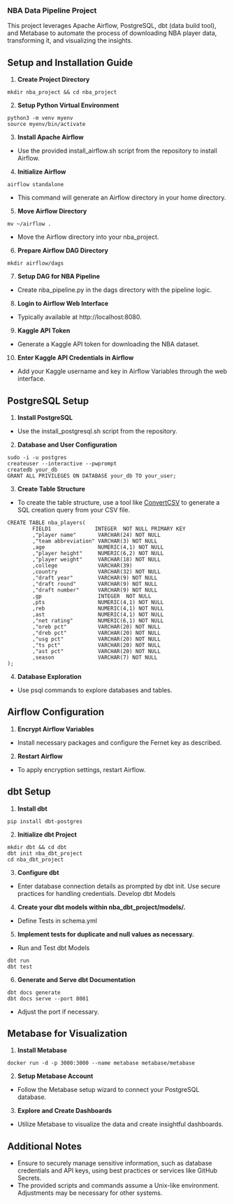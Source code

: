 ### NBA Data Pipeline Project

This project leverages Apache Airflow, PostgreSQL, dbt (data build tool), and Metabase to automate the process of downloading NBA player data, transforming it, and visualizing the insights.

## Setup and Installation Guide

1. **Create Project Directory**

```
mkdir nba_project && cd nba_project
```

2. **Setup Python Virtual Environment**

```
python3 -m venv myenv
source myenv/bin/activate
```

3. **Install Apache Airflow**

 - Use the provided install_airflow.sh script from the repository to install Airflow.

4. **Initialize Airflow**

```
airflow standalone
```

 - This command will generate an Airflow directory in your home directory.

5. **Move Airflow Directory**

```
mv ~/airflow .
```

 - Move the Airflow directory into your nba_project.

6. **Prepare Airflow DAG Directory**

```
mkdir airflow/dags
```

7. **Setup DAG for NBA Pipeline**

 - Create nba_pipeline.py in the dags directory with the pipeline logic.

8. **Login to Airflow Web Interface**

 - Typically available at http://localhost:8080.

9. **Kaggle API Token**

 - Generate a Kaggle API token for downloading the NBA dataset.

10. **Enter Kaggle API Credentials in Airflow**

 - Add your Kaggle username and key in Airflow Variables through the web interface.

## PostgreSQL Setup

1. **Install PostgreSQL**

 - Use the install_postgresql.sh script from the repository.

2. **Database and User Configuration**

```
sudo -i -u postgres
createuser --interactive --pwprompt
createdb your_db
GRANT ALL PRIVILEGES ON DATABASE your_db TO your_user;
```

3. **Create Table Structure**

 - To create the table structure, use a tool like [ConvertCSV](https://www.convertcsv.com/csv-to-sql.htm) to generate a SQL creation query from your CSV file.

```
CREATE TABLE nba_players(
        FIELD1              INTEGER  NOT NULL PRIMARY KEY 
        ,"player name"       VARCHAR(24) NOT NULL
        ,"team abbreviation" VARCHAR(3) NOT NULL
        ,age                 NUMERIC(4,1) NOT NULL
        ,"player height"     NUMERIC(6,2) NOT NULL
        ,"player weight"     VARCHAR(18) NOT NULL
        ,college             VARCHAR(39)
        ,country             VARCHAR(32) NOT NULL
        ,"draft year"        VARCHAR(9) NOT NULL
        ,"draft round"       VARCHAR(9) NOT NULL
        ,"draft number"      VARCHAR(9) NOT NULL
        ,gp                  INTEGER  NOT NULL
        ,pts                 NUMERIC(4,1) NOT NULL
        ,reb                 NUMERIC(4,1) NOT NULL
        ,ast                 NUMERIC(4,1) NOT NULL
        ,"net rating"        NUMERIC(6,1) NOT NULL
        ,"oreb pct"          VARCHAR(20) NOT NULL
        ,"dreb pct"          VARCHAR(20) NOT NULL
        ,"usg pct"           VARCHAR(20) NOT NULL
        ,"ts pct"            VARCHAR(20) NOT NULL
        ,"ast pct"           VARCHAR(20) NOT NULL
        ,season              VARCHAR(7) NOT NULL
);
```

4. **Database Exploration**

 - Use psql commands to explore databases and tables.

## Airflow Configuration

1. **Encrypt Airflow Variables**

 - Install necessary packages and configure the Fernet key as described.

2. **Restart Airflow**

 - To apply encryption settings, restart Airflow.

## dbt Setup

1. **Install dbt**

```
pip install dbt-postgres
```

2. **Initialize dbt Project**

```
mkdir dbt && cd dbt
dbt init nba_dbt_project
cd nba_dbt_project
```

3. **Configure dbt**

 - Enter database connection details as prompted by dbt init. Use secure practices for handling credentials.
Develop dbt Models

4. **Create your dbt models within nba_dbt_project/models/.**

 - Define Tests in schema.yml

5. **Implement tests for duplicate and null values as necessary.**

 - Run and Test dbt Models

```
dbt run
dbt test
```

6. **Generate and Serve dbt Documentation**

```
dbt docs generate
dbt docs serve --port 8081
```

 - Adjust the port if necessary.

## Metabase for Visualization

1. **Install Metabase**

```
docker run -d -p 3000:3000 --name metabase metabase/metabase
```

2. **Setup Metabase Account**

 - Follow the Metabase setup wizard to connect your PostgreSQL database.

3. **Explore and Create Dashboards**

 - Utilize Metabase to visualize the data and create insightful dashboards.

## Additional Notes

 - Ensure to securely manage sensitive information, such as database credentials and API keys, using best practices or services like GitHub Secrets.
 - The provided scripts and commands assume a Unix-like environment. Adjustments may be necessary for other systems.
